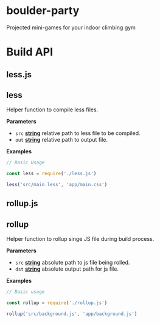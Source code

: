 # boulder-party

Projected mini-games for your indoor climbing gym

# Build API

<!-- Generated by documentation.js. Update this documentation by updating the source code. -->

## less.js

## less

Helper function to compile less files.

**Parameters**

-   `src` **[string](https://developer.mozilla.org/en-US/docs/Web/JavaScript/Reference/Global_Objects/String)** relative path to less file to be compiled.
-   `out` **[string](https://developer.mozilla.org/en-US/docs/Web/JavaScript/Reference/Global_Objects/String)** relative path to output file.

**Examples**

```javascript
// Basic Usage

const less = require('./less.js')

less('src/main.less', 'app/main.css')
```

## rollup.js

## rollup

Helper function to rollup singe JS file during build process.

**Parameters**

-   `src` **[string](https://developer.mozilla.org/en-US/docs/Web/JavaScript/Reference/Global_Objects/String)** absolute path to js file being rolled.
-   `dst` **[string](https://developer.mozilla.org/en-US/docs/Web/JavaScript/Reference/Global_Objects/String)** absolute output path for js file.

**Examples**

```javascript
// Basic usage

const rollup = require('./rollup.js')

rollup('src/background.js', 'app/background.js')
```
